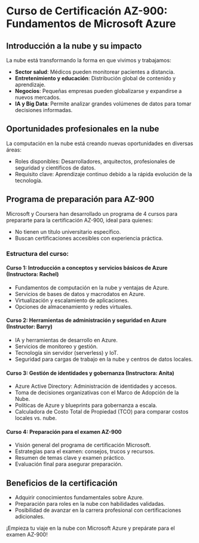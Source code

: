 # Curso de Certificación AZ-900: Fundamentos de Microsoft Azure

## Introducción a la nube y su impacto
La nube está transformando la forma en que vivimos y trabajamos:
- **Sector salud**: Médicos pueden monitorear pacientes a distancia.
- **Entretenimiento y educación**: Distribución global de contenido y aprendizaje.
- **Negocios**: Pequeñas empresas pueden globalizarse y expandirse a nuevos mercados.
- **IA y Big Data**: Permite analizar grandes volúmenes de datos para tomar decisiones informadas.

## Oportunidades profesionales en la nube
La computación en la nube está creando nuevas oportunidades en diversas áreas:
- Roles disponibles: Desarrolladores, arquitectos, profesionales de seguridad y científicos de datos.
- Requisito clave: Aprendizaje continuo debido a la rápida evolución de la tecnología.

## Programa de preparación para AZ-900
Microsoft y Coursera han desarrollado un programa de 4 cursos para prepararte para la certificación AZ-900, ideal para quienes:
- No tienen un título universitario específico.
- Buscan certificaciones accesibles con experiencia práctica.

### Estructura del curso:

#### Curso 1: Introducción a conceptos y servicios básicos de Azure (Instructora: Rachel)
- Fundamentos de computación en la nube y ventajas de Azure.
- Servicios de bases de datos y macrodatos en Azure.
- Virtualización y escalamiento de aplicaciones.
- Opciones de almacenamiento y redes virtuales.

#### Curso 2: Herramientas de administración y seguridad en Azure (Instructor: Barry)
- IA y herramientas de desarrollo en Azure.
- Servicios de monitoreo y gestión.
- Tecnología sin servidor (serverless) y IoT.
- Seguridad para cargas de trabajo en la nube y centros de datos locales.

#### Curso 3: Gestión de identidades y gobernanza (Instructora: Anita)
- Azure Active Directory: Administración de identidades y accesos.
- Toma de decisiones organizativas con el Marco de Adopción de la Nube.
- Políticas de Azure y blueprints para gobernanza a escala.
- Calculadora de Costo Total de Propiedad (TCO) para comparar costos locales vs. nube.

#### Curso 4: Preparación para el examen AZ-900
- Visión general del programa de certificación Microsoft.
- Estrategias para el examen: consejos, trucos y recursos.
- Resumen de temas clave y examen práctico.
- Evaluación final para asegurar preparación.

## Beneficios de la certificación
- Adquirir conocimientos fundamentales sobre Azure.
- Preparación para roles en la nube con habilidades validadas.
- Posibilidad de avanzar en la carrera profesional con certificaciones adicionales.

¡Empieza tu viaje en la nube con Microsoft Azure y prepárate para el examen AZ-900!

